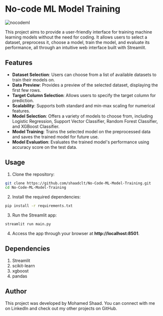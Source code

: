 # No-code ML Model Training

![nocodeml](https://github.com/shaadclt/No-Code-ML-Model-Training/assets/98437584/dd1d15fd-e9b2-41d0-ada6-f1595c931389)

This project aims to provide a user-friendly interface for training machine learning models without the need for coding. It allows users to select a dataset, preprocess it, choose a model, train the model, and evaluate its performance, all through an intuitive web interface built with Streamlit.

## Features
- **Dataset Selection**: Users can choose from a list of available datasets to train their models on.
- **Data Preview**: Provides a preview of the selected dataset, displaying the first few rows.
- **Target Column Selection**: Allows users to specify the target column for prediction.
- **Scalability**: Supports both standard and min-max scaling for numerical features.
- **Model Selection**: Offers a variety of models to choose from, including Logistic Regression, Support Vector Classifier, Random Forest Classifier, and XGBoost Classifier.
- **Model Training**: Trains the selected model on the preprocessed data and saves the trained model for future use.
- **Model Evaluation**: Evaluates the trained model's performance using accuracy score on the test data.

## Usage
1. Clone the repository:

```bash
git clone https://github.com/shaadclt/No-Code-ML-Model-Training.git
cd No-Code-ML-Model-Training
```

2. Install the required dependencies:
```bash
pip install -r requirements.txt
```

3. Run the Streamlit app:
```bash
streamlit run main.py
``` 
4. Access the app through your browser at **http://localhost:8501**.

## Dependencies
1. Streamlit
2. scikit-learn
3. xgboost
4. pandas

## Author
This project was developed by Mohamed Shaad. You can connect with me on LinkedIn and check out my other projects on GitHub.

